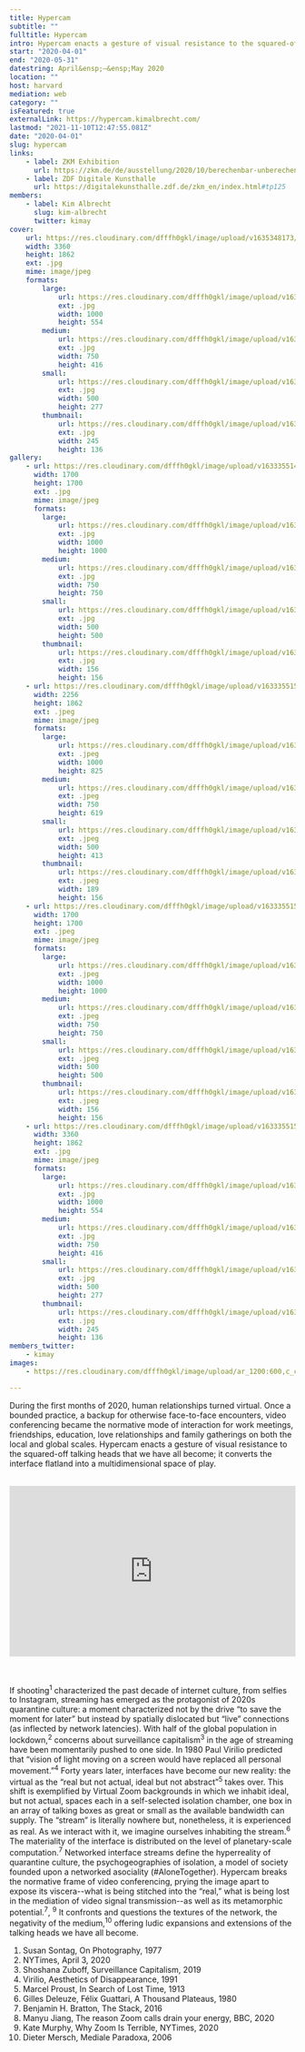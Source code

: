 ```yaml
---
title: Hypercam
subtitle: ""
fulltitle: Hypercam
intro: Hypercam enacts a gesture of visual resistance to the squared-off talking heads that we have all become; it converts the interface flatland into a multidimensional space of play.
start: "2020-04-01"
end: "2020-05-31"
datestring: April&ensp;–&ensp;May 2020
location: ""
host: harvard
mediation: web
category: ""
isFeatured: true
externalLink: https://hypercam.kimalbrecht.com/
lastmod: "2021-11-10T12:47:55.081Z"
date: "2020-04-01"
slug: hypercam
links:
    - label: ZKM Exhibition
      url: https://zkm.de/de/ausstellung/2020/10/berechenbar-unberechenbar
    - label: ZDF Digitale Kunsthalle
      url: https://digitalekunsthalle.zdf.de/zkm_en/index.html#tp125
members:
    - label: Kim Albrecht
      slug: kim-albrecht
      twitter: kimay
cover:
    url: https://res.cloudinary.com/dfffh0gkl/image/upload/v1635348173/hypercam_5052cf8738.jpg
    width: 3360
    height: 1862
    ext: .jpg
    mime: image/jpeg
    formats:
        large:
            url: https://res.cloudinary.com/dfffh0gkl/image/upload/v1635348174/large_hypercam_5052cf8738.jpg
            ext: .jpg
            width: 1000
            height: 554
        medium:
            url: https://res.cloudinary.com/dfffh0gkl/image/upload/v1635348174/medium_hypercam_5052cf8738.jpg
            ext: .jpg
            width: 750
            height: 416
        small:
            url: https://res.cloudinary.com/dfffh0gkl/image/upload/v1635348175/small_hypercam_5052cf8738.jpg
            ext: .jpg
            width: 500
            height: 277
        thumbnail:
            url: https://res.cloudinary.com/dfffh0gkl/image/upload/v1635348174/thumbnail_hypercam_5052cf8738.jpg
            ext: .jpg
            width: 245
            height: 136
gallery:
    - url: https://res.cloudinary.com/dfffh0gkl/image/upload/v1633355149/hypercam_visualization_kim_albrecht_metalab_15_1b84e81cb8.jpg
      width: 1700
      height: 1700
      ext: .jpg
      mime: image/jpeg
      formats:
        large:
            url: https://res.cloudinary.com/dfffh0gkl/image/upload/v1633355150/large_hypercam_visualization_kim_albrecht_metalab_15_1b84e81cb8.jpg
            ext: .jpg
            width: 1000
            height: 1000
        medium:
            url: https://res.cloudinary.com/dfffh0gkl/image/upload/v1633355150/medium_hypercam_visualization_kim_albrecht_metalab_15_1b84e81cb8.jpg
            ext: .jpg
            width: 750
            height: 750
        small:
            url: https://res.cloudinary.com/dfffh0gkl/image/upload/v1633355151/small_hypercam_visualization_kim_albrecht_metalab_15_1b84e81cb8.jpg
            ext: .jpg
            width: 500
            height: 500
        thumbnail:
            url: https://res.cloudinary.com/dfffh0gkl/image/upload/v1633355149/thumbnail_hypercam_visualization_kim_albrecht_metalab_15_1b84e81cb8.jpg
            ext: .jpg
            width: 156
            height: 156
    - url: https://res.cloudinary.com/dfffh0gkl/image/upload/v1633355150/hypercam_visualization_kim_albrecht_metalab_11_c84be0e6fc.jpg
      width: 2256
      height: 1862
      ext: .jpeg
      mime: image/jpeg
      formats:
        large:
            url: https://res.cloudinary.com/dfffh0gkl/image/upload/v1633355151/large_hypercam_visualization_kim_albrecht_metalab_11_c84be0e6fc.jpg
            ext: .jpeg
            width: 1000
            height: 825
        medium:
            url: https://res.cloudinary.com/dfffh0gkl/image/upload/v1633355151/medium_hypercam_visualization_kim_albrecht_metalab_11_c84be0e6fc.jpg
            ext: .jpeg
            width: 750
            height: 619
        small:
            url: https://res.cloudinary.com/dfffh0gkl/image/upload/v1633355152/small_hypercam_visualization_kim_albrecht_metalab_11_c84be0e6fc.jpg
            ext: .jpeg
            width: 500
            height: 413
        thumbnail:
            url: https://res.cloudinary.com/dfffh0gkl/image/upload/v1633355150/thumbnail_hypercam_visualization_kim_albrecht_metalab_11_c84be0e6fc.jpg
            ext: .jpeg
            width: 189
            height: 156
    - url: https://res.cloudinary.com/dfffh0gkl/image/upload/v1633355150/hypercam_visualization_kim_albrecht_metalab_17_9b7425f899.jpg
      width: 1700
      height: 1700
      ext: .jpeg
      mime: image/jpeg
      formats:
        large:
            url: https://res.cloudinary.com/dfffh0gkl/image/upload/v1633355151/large_hypercam_visualization_kim_albrecht_metalab_17_9b7425f899.jpg
            ext: .jpeg
            width: 1000
            height: 1000
        medium:
            url: https://res.cloudinary.com/dfffh0gkl/image/upload/v1633355152/medium_hypercam_visualization_kim_albrecht_metalab_17_9b7425f899.jpg
            ext: .jpeg
            width: 750
            height: 750
        small:
            url: https://res.cloudinary.com/dfffh0gkl/image/upload/v1633355152/small_hypercam_visualization_kim_albrecht_metalab_17_9b7425f899.jpg
            ext: .jpeg
            width: 500
            height: 500
        thumbnail:
            url: https://res.cloudinary.com/dfffh0gkl/image/upload/v1633355151/thumbnail_hypercam_visualization_kim_albrecht_metalab_17_9b7425f899.jpg
            ext: .jpeg
            width: 156
            height: 156
    - url: https://res.cloudinary.com/dfffh0gkl/image/upload/v1633355150/hypercam_visualization_kim_albrecht_metalab_2_3a13add296.jpg
      width: 3360
      height: 1862
      ext: .jpg
      mime: image/jpeg
      formats:
        large:
            url: https://res.cloudinary.com/dfffh0gkl/image/upload/v1633355151/large_hypercam_visualization_kim_albrecht_metalab_2_3a13add296.jpg
            ext: .jpg
            width: 1000
            height: 554
        medium:
            url: https://res.cloudinary.com/dfffh0gkl/image/upload/v1633355152/medium_hypercam_visualization_kim_albrecht_metalab_2_3a13add296.jpg
            ext: .jpg
            width: 750
            height: 416
        small:
            url: https://res.cloudinary.com/dfffh0gkl/image/upload/v1633355152/small_hypercam_visualization_kim_albrecht_metalab_2_3a13add296.jpg
            ext: .jpg
            width: 500
            height: 277
        thumbnail:
            url: https://res.cloudinary.com/dfffh0gkl/image/upload/v1633355151/thumbnail_hypercam_visualization_kim_albrecht_metalab_2_3a13add296.jpg
            ext: .jpg
            width: 245
            height: 136
members_twitter:
    - kimay
images:
    - https://res.cloudinary.com/dfffh0gkl/image/upload/ar_1200:600,c_crop/c_limit,h_1200,w_600/v1635348173/hypercam_5052cf8738.jpg

---
```

During the first months of 2020, human relationships turned virtual. Once a bounded practice, a backup for otherwise face-to-face encounters, video conferencing became the normative mode of interaction for work meetings, friendships, education, love relationships and family gatherings on both the local and global scales. Hypercam enacts a gesture of visual resistance to the squared-off talking heads that we have all become; it converts the interface flatland into a multidimensional space of play.<br /><br />

  <iframe width="100%" height="300" src="https://hypercam.kimalbrecht.com/video/hypercam-low.mp4" frameborder="0" allowfullscreen></iframe>

<br /><br />
If shooting<sup>1</sup> characterized the past decade of internet culture, from selfies to Instagram, streaming has emerged as the protagonist of 2020s quarantine culture: a moment characterized not by the drive “to save the moment for later” but instead by spatially dislocated but “live” connections (as inflected by network latencies). With half of the global population in lockdown,<sup>2</sup> concerns about surveillance capitalism<sup>3</sup> in the age of streaming have been momentarily pushed to one side. In 1980 Paul Virilio predicted that “vision of light moving on a screen would have replaced all personal movement.”<sup>4</sup> Forty years later, interfaces have become our new reality: the virtual as the “real but not actual, ideal but not abstract”<sup>5</sup> takes over. This shift is exemplified by Virtual Zoom backgrounds in which we inhabit ideal, but not actual, spaces each in a self-selected isolation chamber, one box in an array of talking boxes as great or small as the available bandwidth can supply. The “stream” is literally nowhere but, nonetheless, it is experienced as real. As we interact with it, we imagine ourselves inhabiting the stream.<sup>6</sup> The materiality of the interface is distributed on the level of planetary-scale computation.<sup>7</sup> Networked interface streams define the hyperreality of quarantine culture, the psychogeographies of isolation, a model of society founded upon a networked asociality (#AloneTogether). Hypercam breaks the normative frame of video conferencing, prying the image apart to expose its viscera--what is being stitched into the “real,” what is being lost in the mediation of video signal transmission--as well as its metamorphic potential.<sup>7</sup>, <sup>9</sup> It confronts and questions the textures of the network, the negativity of the medium,<sup>10</sup> offering ludic expansions and extensions of the talking heads we have all become.

1. Susan Sontag, On Photography, 1977
2. NYTimes, April 3, 2020
3. Shoshana Zuboff, Surveillance Capitalism, 2019
4. Virilio, Aesthetics of Disappearance, 1991
5. Marcel Proust, In Search of Lost Time, 1913
6. Gilles Deleuze, Félix Guattari, A Thousand Plateaus, 1980
7. Benjamin H. Bratton, The Stack, 2016
8. Manyu Jiang, The reason Zoom calls drain your energy, BBC, 2020
9. Kate Murphy, Why Zoom Is Terrible, NYTimes, 2020
10. Dieter Mersch, Mediale Paradoxa, 2006
